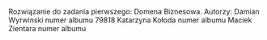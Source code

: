 Rozwiązanie do zadania pierwszego: Domena Biznesowa.
Autorzy: Damian Wyrwinski numer albumu 79818
Katarzyna Kołoda numer albumu
Maciek Zientara numer albumu 
